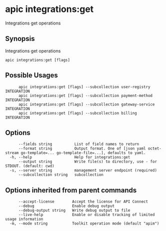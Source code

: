 # apic integrations:get

Integrations get operations

## Synopsis

Integrations get operations

```
apic integrations:get [flags]
```

## Possible Usages

```
      apic integrations:get [flags] --subcollection user-registry INTEGRATION
      apic integrations:get [flags] --subcollection payment-method INTEGRATION
      apic integrations:get [flags] --subcollection gateway-service INTEGRATION
      apic integrations:get [flags] --subcollection billing INTEGRATION
```

## Options

```
      --fields string          List of field names to return
      --format string          Output format. One of [json yaml octet-stream go-template=... go-template-file=...], defaults to yaml.
  -h, --help                   Help for integrations:get
      --output string          Write file(s) to directory, use - for STDOUT. (default: cwd)
  -s, --server string          management server endpoint (required)
      --subcollection string   subcollection
```

## Options inherited from parent commands

```
      --accept-license        Accept the license for API Connect
      --debug                 Enable debug output
      --debug-output string   Write debug output to file
      --live-help             Enable or disable tracking of limited usage information
  -m, --mode string           Toolkit operation mode (default "apim")
```
